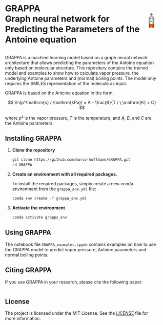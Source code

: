 <div style="display: flex; align-items: center;">
  <div style="width: 90%; fontsize: 30pt">
    <h1 style="font-size: 2.5 em">
      <b>GRAPPA</b> <br />
      <b>Gra</b>ph neural network for <b>P</b>redicting the <b>P</b>arameters of the <b>A</b>ntoine equation
    </h1>
  </div>
  <div style="width: 10%; padding-left: 10px;">
    <img src="img/grappa.png" alt="description of image" style="height: 100%;"/>
  </div>
</div>

GRAPPA is a machine learning model based on a graph neural network architecture that allows predicting the parameters of the Antoine equation only based on molecular structure.
This repository contains the trained model and examples to show how to calculate vapor pressure, the underlying Antoine parameters and (normal) boiling points. The model only requires the SMILES representation of the molecule as input.

GRAPPA is based on the Antoine equation in the form:

$$ \ln(p^\mathrm{s} / \mathrm{kPa}) = A - \frac{B}{T / \,\mathrm{K} + C} $$

where $p^\mathrm{s}$ is the vapor pressure, $T$ is the temperature, and $A$, $B$, and $C$ are the Antoine parameters.

## Installing GRAPPA
1. **Clone the repository**
    ```bash
    git clone https://github.com/marco-hoffmann/GRAPPA.git
    cd GRAPPA
    ```
2. **Create an environment with all required packages.** 
    
    To install the required packages, simply create a new conda environment from the `grappa_env.yml` file:
    ```bash
    conda env create -f grappa_env.yml
    ```
 3. **Activate the environment**
    ```bash
    conda activate grappa_env
    ```

## Using GRAPPA
The notebook file `GRAPPA_examples.ipynb` contains examples on how to use the GRAPPA model to predict vapor pressure, Antoine parameters and normal boiling points.

## Citing GRAPPA
If you use GRAPPA in your research, please cite the following paper:
```bibtex

```
## License
The project is licensed under the MIT License. See the [LICENSE](LICENSE) file for more information.
